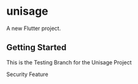 # unisage

A new Flutter project.

## Getting Started

This is the Testing Branch for the Unisage Project

Security Feature